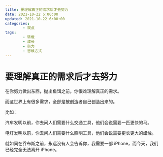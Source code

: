 ```yaml
---
title: 要理解真正的需求后才去努力
date: 2021-10-22 6:00:00
updated: 2021-10-22 6:00:00
categories:
        - 观点
tags:
        - 转载
        - 成长
        - 努力
        - 思维方式
---
```


# 要理解真正的需求后才去努力

在你努力做出东西，抛出鱼饵之前，你很难理解真正的需求。

而这世界上有很多需求，全部是被创造者自己创造出来的。

比如：

汽车发明以前，你去问人们需要什么交通工具，他们会说需要一匹更快的马。

电灯发明以前，你去问人们需要什么照明工具，他们会说需要更长更大的蜡烛。

就如同在乔布斯之前，永远没有人会告诉你，我需要一部 iPhone，而今天，我们已经完全无法离开 iPhone。
